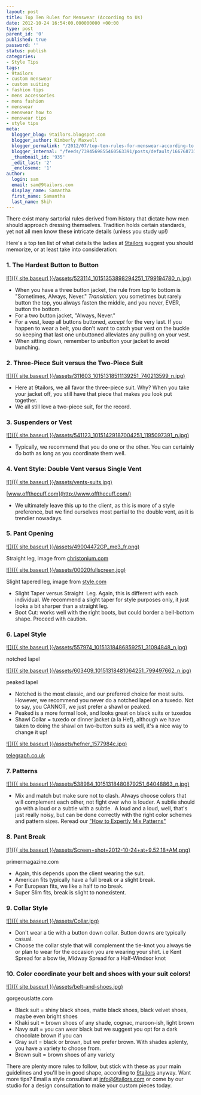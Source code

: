 ```yaml
---
layout: post
title: Top Ten Rules for Menswear (According to Us)
date: 2012-10-24 16:54:00.000000000 +00:00
type: post
parent_id: '0'
published: true
password: ''
status: publish
categories:
- Style Tips
tags:
- 9tailors
- custom menswear
- custom suiting
- fashion tips
- mens accessories
- mens fashion
- menswear
- menswear how to
- menswear tips
- style tips
meta:
  blogger_blog: 9tailors.blogspot.com
  blogger_author: Kimberly Maxwell
  blogger_permalink: "/2012/07/top-ten-rules-for-menswear-according-to.html"
  blogger_internal: "/feeds/7394569855460563391/posts/default/1667687319033649207"
  _thumbnail_id: '935'
  _edit_last: '2'
  _encloseme: '1'
author:
  login: sam
  email: sam@9tailors.com
  display_name: Samantha
  first_name: Samantha
  last_name: Shih
---
```

There exist many sartorial rules derived from history that dictate how men should approach dressing themselves. Tradition holds certain standards, yet not all men know these intricate details (unless you study up!)

Here's a top ten list of what details the ladies at [9tailors](http://www.9tailors.com/) suggest you should memorize, or at least take into consideration:

### 1\. The Hardest Button to Button

[![]({{ site.baseurl }}/assets/523114_10151353898294251_1799194780_n.jpg)](http://2.bp.blogspot.com/-NjGgt2_s3Uc/UIfoZi0QeoI/AAAAAAAABIA/45feOqWT9oo/s1600/523114_10151353898294251_1799194780_n.jpg)

*   When you have a three button jacket, the rule from top to bottom is "Sometimes, Always, Never." _Translation:_ you sometimes but rarely button the top, you always fasten the middle, and you never, EVER, button the bottom.
*   For a two button jacket, "Always, Never."
*   For a vest, keep all buttons buttoned, _except_ for the very last. If you happen to wear a belt, you don't want to catch your vest on the buckle so keeping that last one unbuttoned alleviates any pulling on your vest.
*   When sitting down, remember to unbutton your jacket to avoid bunching.

### 2\. Three-Piece Suit versus the Two-Piece Suit

[![]({{ site.baseurl }}/assets/311603_10151318511139251_740213599_n.jpg)](http://1.bp.blogspot.com/-2bUZtw2aM2Y/UIfo7zNIh9I/AAAAAAAABIQ/evzoKAtl9oc/s1600/311603_10151318511139251_740213599_n.jpg)

*   Here at 9tailors, we all favor the three-piece suit. Why? When you take your jacket off, you still have that piece that makes you look put together.
*   We all still love a two-piece suit, for the record.

### 3\. Suspenders or Vest

[![]({{ site.baseurl }}/assets/541123_10151429187004251_1195097391_n.jpg)](http://2.bp.blogspot.com/-8HpVNRVgF7U/UIfoaAWMq0I/AAAAAAAABII/EzjfgxWiqAs/s1600/541123_10151429187004251_1195097391_n.jpg)

*   Typically, we recommend that you do one or the other. You can certainly do both as long as you coordinate them well.

### 4\. Vent Style: Double Vent versus Single Vent

[![]({{ site.baseurl }}/assets/vents-suits.jpg)](http://3.bp.blogspot.com/-hUiewnNdWrs/UIfqdHeVfHI/AAAAAAAABIY/QT5H2gRSH_I/s1600/vents-suits.jpg)

[www.offthecuff.com](http://www.offthecuff.com/)

*   We ultimately leave this up to the client, as this is more of a style preference, but we find ourselves most partial to the double vent, as it is trendier nowadays.

### 5\. Pant Opening

[![]({{ site.baseurl }}/assets/49004472GP_me3_fr.png)](http://3.bp.blogspot.com/-e1y3IAWnfOg/UIfuLcLjKxI/AAAAAAAABJQ/kVy7i4C-3Yw/s1600/49004472GP_me3_fr.png)

Straight leg, image from [christonium.com](http://christonium.com/)

[![]({{ site.baseurl }}/assets/00020fullscreen.jpg)](http://4.bp.blogspot.com/-fYRgVZCeZM8/UIfuMwSyt_I/AAAAAAAABJY/k9hKeGUXEMs/s1600/00020fullscreen.jpg)

Slight tapered leg, image from [style.com](http://style.com/)

*   Slight Taper versus Straight  Leg. Again, this is different with each individual. We recommend a slight taper for style purposes only, it just looks a bit sharper than a straight leg. 
*   Boot Cut: works well with the right boots, but could border a bell-bottom shape. Proceed with caution.

### 6\. Lapel Style

[![]({{ site.baseurl }}/assets/557974_10151318486859251_31094848_n.jpg)](http://3.bp.blogspot.com/-Aub_G4aWpyo/UIfvOtWWWYI/AAAAAAAABJg/fqjs0VnX9Yw/s1600/557974_10151318486859251_31094848_n.jpg)

notched lapel

[![]({{ site.baseurl }}/assets/603409_10151318481064251_799497662_n.jpg)](http://4.bp.blogspot.com/-4w1FE_mtjF8/UIfvRWSF0jI/AAAAAAAABJo/RtQuqcpcMd0/s1600/603409_10151318481064251_799497662_n.jpg)

peaked lapel

*   Notched is the most classic, and our preferred choice for most suits. However, we recommend you never do a notched lapel on a tuxedo. Not to say, you CANNOT, we just prefer a shawl or peaked.
*   Peaked is a more formal look, and looks great on black suits or tuxedos
*   Shawl Collar = tuxedo or dinner jacket (a la Hef), although we have taken to doing the shawl on two-button suits as well, it's a nice way to change it up!

[![]({{ site.baseurl }}/assets/hefner_1577984c.jpg)](http://3.bp.blogspot.com/-oY7rp9osbhA/UIfwYqNxmZI/AAAAAAAABJw/7EEuBY5VJOA/s1600/hefner_1577984c.jpg)

[telegraph.co.uk](http://telegraph.co.uk/)

### 7\. Patterns

[![]({{ site.baseurl }}/assets/538984_10151318480879251_64048863_n.jpg)](http://1.bp.blogspot.com/-CoOi_qwh-IY/UIfxqXqDC3I/AAAAAAAABJ4/Q5mCrWf8f-w/s1600/538984_10151318480879251_64048863_n.jpg)

*   Mix and match but make sure not to clash. Always choose colors that will complement each other, not fight over who is louder. A subtle should go with a loud or a subtle with a subtle.  A loud and a loud, well, that's just really noisy, but can be done correctly with the right color schemes and pattern sizes. Reread our ["How to Expertly Mix Patterns"](http://9tailors.blogspot.com/2011/03/how-to-expertly-mix-patterns.html)

### 8\. Pant Break

[![]({{ site.baseurl }}/assets/Screen+shot+2012-10-24+at+9.52.18+AM.png)](http://4.bp.blogspot.com/-_0AYXr4UxPI/UIfzBslwWqI/AAAAAAAABKA/bwXPL_Ze5c0/s1600/Screen+shot+2012-10-24+at+9.52.18+AM.png)

primermagazine.com

*   Again, this depends upon the client wearing the suit. 
*   American fits typically have a full break or a slight break. 
*   For European fits, we like a half to no break.
*   Super Slim fits, break is slight to nonexistent.

### 9\. Collar Style

[![]({{ site.baseurl }}/assets/Collar.jpg)](http://3.bp.blogspot.com/-i7VxM3T6oM8/UIfzh2x3qHI/AAAAAAAABKI/U59XHWiBT5Q/s1600/Collar.jpg)

*   Don't wear a tie with a button down collar. Button downs are typically casual.
*   Choose the collar style that will complement the tie-knot you always tie or plan to wear for the occasion you are wearing your shirt. i.e Kent Spread for a bow tie, Midway Spread for a Half-Windsor knot

### 10\. Color coordinate your belt and shoes with your suit colors!

[![]({{ site.baseurl }}/assets/belt-and-shoes.jpg)](http://4.bp.blogspot.com/-rMddl99B8qM/UIf0Sh4orsI/AAAAAAAABKQ/9-1LsbYIPM4/s1600/belt-and-shoes.jpg)

gorgeouslatte.com

*   Black suit = shiny black shoes, matte black shoes, black velvet shoes, maybe even bright shoes
*   Khaki suit = brown shoes of any shade, cognac, maroon-ish, light brown
*   Navy suit = you can wear black but we suggest you opt for a dark chocolate brown if you can
*   Gray suit = black or brown, but we prefer brown. With shades aplenty, you have a variety to choose from.
*   Brown suit = brown shoes of any variety

There are plenty more rules to follow, but stick with these as your main guidelines and you'll be in good shape, according to [9tailors](http://www.9tailors.com/) anyway. Want more tips? Email a style consultant at [info@9tailors.com](mailto:info@9tailors.com) or come by our studio for a design consultation to make your custom pieces today.